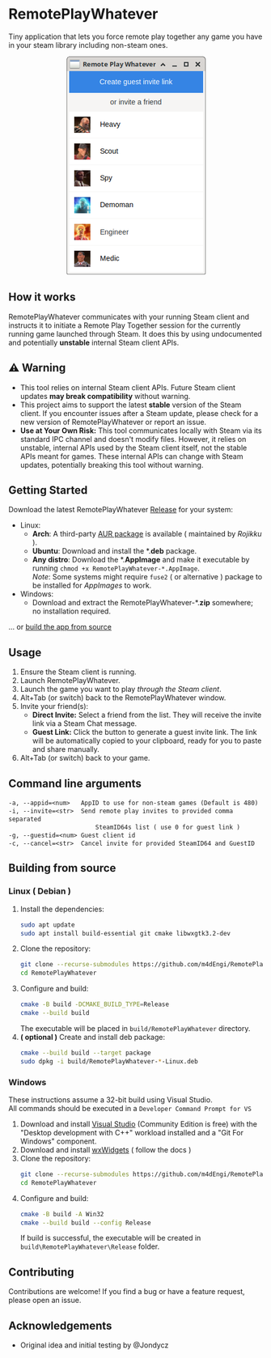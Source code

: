 # RemotePlayWhatever
Tiny application that lets you force remote play together any game you have in your steam library including non-steam ones.

<p align="center">
    <img src="assets/rpw_screen.png" alt="RemotePlayWhatever screenshot">
</p>

## How it works
RemotePlayWhatever communicates with your running Steam client and instructs it to initiate a Remote Play Together session for the currently running game launched through Steam. It does this by using undocumented and potentially **unstable** internal Steam client APIs.

## ⚠️ Warning
- This tool relies on internal Steam client APIs. Future Steam client updates **may break compatibility** without warning.
- This project aims to support the latest **stable** version of the Steam client. If you encounter issues after a Steam update, please check for a new version of RemotePlayWhatever or report an issue.
- **Use at Your Own Risk:** This tool communicates locally with Steam via its standard IPC channel and doesn't modify files. However, it relies on unstable, internal APIs used by the Steam client itself, not the stable APIs meant for games. These internal APIs can change with Steam updates, potentially breaking this tool without warning.

## Getting Started
Download the latest RemotePlayWhatever [Release](https://github.com/m4dEngi/RemotePlayWhatever/releases/latest) for your system:
- Linux: 
    - **Arch**: A third-party [AUR package](https://aur.archlinux.org/packages/remoteplaywhatever) is available ( maintained by *Rojikku* ).
    - **Ubuntu**: Download and install the *.**deb** package.
    - **Any distro**: Download the *.**AppImage** and make it executable by running `chmod +x RemotePlayWhatever-*.AppImage`. \
    *Note*: Some systems might require `fuse2` ( or alternative ) package to be installed for *AppImages* to work.
- Windows:
    - Download and extract the RemotePlayWhatever-*.**zip** somewhere; no installation required.

... or [build the app from source](#building-from-source)

## Usage
1. Ensure the Steam client is running.
2. Launch RemotePlayWhatever.
3. Launch the game you want to play *through the Steam client*.
4. Alt+Tab (or switch) back to the RemotePlayWhatever window.
5. Invite your friend(s):
    - **Direct Invite:** Select a friend from the list. They will receive the invite link via a Steam Chat message.
    - **Guest Link:** Click the button to generate a guest invite link. The link will be automatically copied to your clipboard, ready for you to paste and share manually.
6. Alt+Tab (or switch) back to your game.

## Command line arguments
```
-a, --appid=<num>  	AppID to use for non-steam games (Default is 480)
-i, --invite=<str> 	Send remote play invites to provided comma separated 
                        SteamID64s list ( use 0 for guest link ) 
-g, --guestid=<num>	Guest client id
-c, --cancel=<str> 	Cancel invite for provided SteamID64 and GuestID
```

## Building from source
### Linux ( Debian )
1. Install the dependencies:
    ```bash
    sudo apt update
    sudo apt install build-essential git cmake libwxgtk3.2-dev
    ```
2. Clone the repository:
    ```bash
    git clone --recurse-submodules https://github.com/m4dEngi/RemotePlayWhatever.git
    cd RemotePlayWhatever
    ```
3. Configure and build:
    ```bash
    cmake -B build -DCMAKE_BUILD_TYPE=Release
    cmake --build build
    ```
    The executable will be placed in `build/RemotePlayWhatever` directory.
4. **( optional )** Create and install deb package:
    ```bash
    cmake --build build --target package
    sudo dpkg -i build/RemotePlayWhatever-*-Linux.deb
    ```

### Windows
These instructions assume a 32-bit build using Visual Studio. \
All commands should be executed in a `Developer Command Prompt for VS`

1. Download and install [Visual Studio](https://visualstudio.microsoft.com/) (Community Edition is free) with the "Desktop development with C++" workload installed and a "Git For Windows" component.
2. Download and install [wxWidgets](https://wxwidgets.org/) ( follow the docs )
3. Clone the repository:
    ```bash
    git clone --recurse-submodules https://github.com/m4dEngi/RemotePlayWhatever.git
    cd RemotePlayWhatever
    ```
4. Configure and build:
    ```bash
    cmake -B build -A Win32
    cmake --build build --config Release
    ```
    If build is successful, the executable will be created in `build\RemotePlayWhatever\Release` folder.

## Contributing
Contributions are welcome! If you find a bug or have a feature request, please open an issue.

## Acknowledgements
- Original idea and initial testing by @Jondycz
